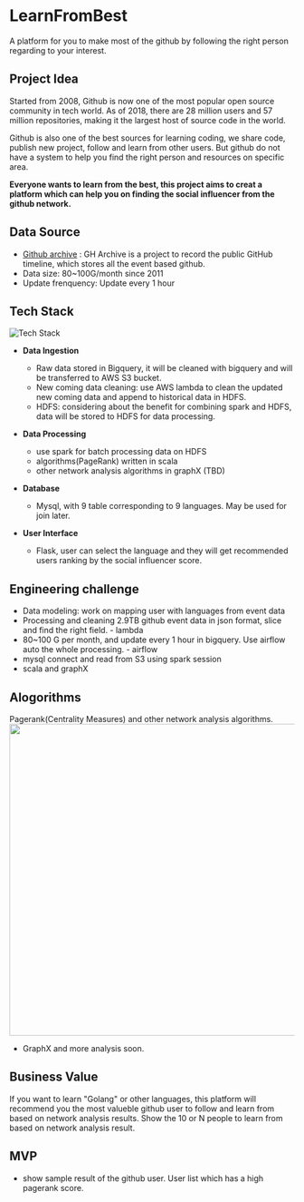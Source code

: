 # LearnFromBest
A platform for you to make most of the github by following the right person regarding to your interest.

## Project Idea
Started from 2008, Github is now one of the most popular open source community in tech world. As of 2018, there are 28 million users and 57 million repositories, making it the largest host of source code in the world. 

Github is also one of the best sources for learning coding, we share code, publish new project, follow and learn from other users. But github do not have a system to help you find the right person and resources on specific area.

**Everyone wants to learn from the best, this project aims to creat a platform which can help you on finding the social influencer from the github network.**

## Data Source
* [Github archive](https://www.gharchive.org/) : GH Archive is a project to record the public GitHub timeline, which stores all the event based github.
* Data size: 80~100G/month since 2011
* Update frenquency: Update every 1 hour

## Tech Stack 

![Tech Stack](https://raw.githubusercontent.com/catherinesdataanalytics/LearnFromBest/master/pics/tech_flow_V2.png)

* **Data Ingestion**
   - Raw data stored in Bigquery, it will be cleaned with bigquery and will be transferred to AWS S3 bucket.
   - New coming data cleaning: use AWS lambda to clean the updated new coming data and append to historical data in HDFS.
   - HDFS: considering about the benefit for combining spark and HDFS, data will be stored to HDFS for data processing.

* **Data Processing** 
   - use spark for batch processing data on HDFS
   - algorithms(PageRank) written in scala 
   - other network analysis algorithms in graphX (TBD)

* **Database** 
   - Mysql, with 9 table corresponding to 9 languages. May be used for join later.

* **User Interface** 
   - Flask, user can select the language and they will get recommended users ranking by the social influencer score.

## Engineering challenge
* Data modeling: work on mapping user with languages from event data
* Processing and cleaning 2.9TB github event data in json format, slice and find the right field. - lambda 
* 80~100 G per month, and update every 1 hour in bigquery. Use airflow auto the whole processing. - airflow
* mysql connect and read from S3 using spark session 
* scala and graphX

## Alogorithms
Pagerank(Centrality Measures) and other network analysis algorithms.
<img src="https://raw.githubusercontent.com/catherinesdataanalytics/LearnFromBest/master/pics/graphSpark.png " width="550">
* GraphX and more analysis soon.

## Business Value
If you want to learn "Golang" or other languages, this platform will recommend you the most valueble github user to follow and learn from based on network analysis results.
Show the 10 or N people to learn from based on network analysis result.

## MVP
* show sample result of the github user. User list which has a high pagerank score.
